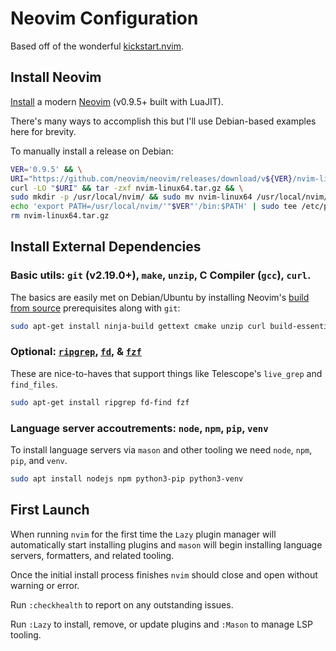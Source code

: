 # Neovim Configuration

Based off of the wonderful [kickstart.nvim](https://github.com/nvim-lua/kickstart.nvim).


## Install Neovim

[Install](https://github.com/neovim/neovim/blob/master/INSTALL.md) a modern
[Neovim](https://neovim.io) (v0.9.5+ built with LuaJIT).

There's many ways to accomplish this but I'll use Debian-based examples here for brevity.

To manually install a release on Debian:

```sh
VER='0.9.5' && \
URI="https://github.com/neovim/neovim/releases/download/v${VER}/nvim-linux64.tar.gz" && \
curl -LO "$URI" && tar -zxf nvim-linux64.tar.gz && \
sudo mkdir -p /usr/local/nvim/ && sudo mv nvim-linux64 /usr/local/nvim/"$VER" && \
echo 'export PATH=/usr/local/nvim/'"$VER"'/bin:$PATH' | sudo tee /etc/profile.d/nvim.sh && \
rm nvim-linux64.tar.gz
```

## Install External Dependencies

### Basic utils: `git` (v2.19.0+), `make`, `unzip`, C Compiler (`gcc`), `curl`.

The basics are easily met on Debian/Ubuntu by installing Neovim's [build from source](https://github.com/neovim/neovim/blob/master/BUILD.md#build-prerequisites) prerequisites along with `git`:

```sh
sudo apt-get install ninja-build gettext cmake unzip curl build-essential git
```

### Optional: [`ripgrep`](https://github.com/BurntSushi/ripgrep), [`fd`](https://github.com/sharkdp/fd), & [`fzf`](https://github.com/junegunn/fzf)

These are nice-to-haves that support things like Telescope's `live_grep` and `find_files`.

```sh
sudo apt-get install ripgrep fd-find fzf
```

### Language server accoutrements: `node`, `npm`, `pip`, `venv`

To install language servers via `mason` and other tooling we need `node`, `npm`, `pip`, and `venv`.

```sh
sudo apt install nodejs npm python3-pip python3-venv
```

## First Launch

When running `nvim` for the first time the `Lazy` plugin manager will automatically start installing plugins and `mason` will begin installing language servers, formatters, and related tooling.

Once the initial install process finishes `nvim` should close and open without warning or error.

Run `:checkhealth` to report on any outstanding issues.

Run `:Lazy` to install, remove, or update plugins and `:Mason` to manage LSP tooling.
